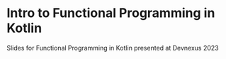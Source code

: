 # Intro to Functional Programming in Kotlin
Slides for Functional Programming in Kotlin presented at Devnexus 2023
